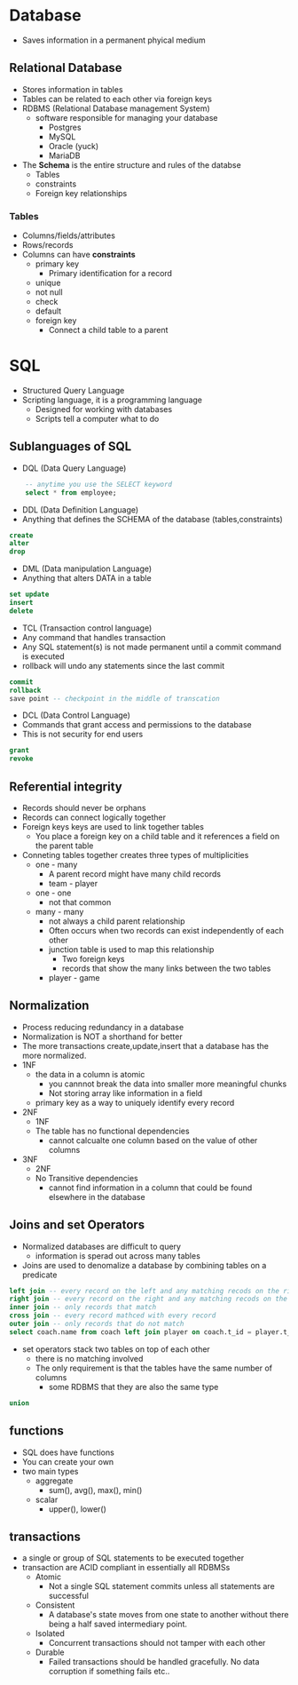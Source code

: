 # Database
- Saves information in a permanent phyical medium

## Relational Database
- Stores information in tables
- Tables can be related to each other via foreign keys
- RDBMS (Relational Database management System)
    - software responsible for managing your database
        - Postgres
        - MySQL
        - Oracle (yuck)
        - MariaDB
- The **Schema** is the entire structure and rules of the databse
    - Tables
    - constraints
    - Foreign key relationships

### Tables
- Columns/fields/attributes
- Rows/records
- Columns can have **constraints**
    - primary key
        - Primary identification for a record
    - unique
    - not null
    - check
    - default
    - foreign key
        - Connect a child table to a parent 

# SQL
- Structured Query Language
- Scripting language, it is a programming language
    - Designed for working with databases
    - Scripts tell a computer what to do

## Sublanguages of SQL
- DQL (Data Query Language)
```sql
    -- anytime you use the SELECT keyword
    select * from employee;
```
- DDL (Data Definition Language)
- Anything that defines the SCHEMA of the database (tables,constraints)
```sql
create 
alter 
drop
```
- DML (Data manipulation Language)
- Anything that alters DATA in a table
```sql
set update
insert 
delete
```
- TCL (Transaction control language)
- Any command that handles transaction
- Any SQL statement(s) is not made permanent until a commit command is executed
- rollback will undo any statements since the last commit
```sql
commit 
rollback
save point -- checkpoint in the middle of transcation
```
- DCL (Data Control Language)
- Commands that grant  access and permissions to the database
- This is not security for end users
```sql
grant
revoke
```

## Referential integrity 
- Records should never be orphans
- Records can connect logically together
- Foreign keys keys are used to link together tables
    - You place a foreign key on a child table and it references a field on the parent table
- Conneting tables together creates three types of multiplicities
    - one - many
        - A parent record might have many child records
        - team - player
    - one - one
        - not that common
    - many - many
        - not always a child parent relationship
        - Often occurs when two records can exist independently of each other
        - junction table is used to map this relationship
            - Two foreign keys 
            - records that show the many links between the two tables
        - player - game

## Normalization
- Process reducing redundancy in a database
- Normalization is NOT a shorthand for better
- The more transactions create,update,insert that a database has the more normalized.
- 1NF
    - the data in a column is atomic
        - you cannnot break the data into smaller more meaningful chunks
        - Not storing array like information in a field
    - primary key as a way to uniquely identify every record
- 2NF
    - 1NF
    - The table has no functional dependencies
        - cannot calcualte one column based on the value of other columns
- 3NF
    - 2NF
    - No Transitive dependencies 
        - cannot find information in a column that could be found elsewhere in the database

## Joins and set Operators
- Normalized databases are difficult to query
    - information is sperad out across many tables
- Joins are used to denomalize a database by combining tables on a predicate
```sql
left join -- every record on the left and any matching recods on the right
right join -- every record on the right and any matching recods on the left
inner join -- only records that match
cross join -- every record mathced with every record
outer join -- only records that do not match
select coach.name from coach left join player on coach.t_id = player.t_id
```
- set operators stack two tables on top of each other
    - there is no matching involved
    - The only requirement is that the tables have the same number of columns
        - some RDBMS that they are also the same type
```sql
union
```

## functions
- SQL does have functions
- You can create your own 
- two main types
    - aggregate
        - sum(), avg(), max(), min()
    - scalar
        - upper(), lower()

## transactions
- a single or group of SQL statements to be executed together
- transaction are ACID compliant in essentially all RDBMSs
    - Atomic
        - Not a single SQL statement commits unless all statements are successful
    - Consistent
        - A database's state moves from one state to another without there being a half saved intermediary point.
    - Isolated
        - Concurrent transactions should not tamper with each other
    - Durable
        - Failed transactions should be handled gracefully. No data corruption if something fails etc..

















